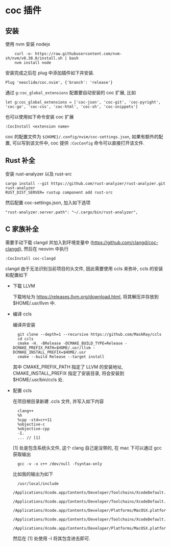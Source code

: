 # coc 插件

## 安装

使用 nvm 安装 nodejs

        curl -o- https://raw.githubusercontent.com/nvm-sh/nvm/v0.38.0/install.sh | bash
        nvm install node

安装完成之后在 plug 中添加插件如下并安装.

    Plug 'neoclide/coc.nvim', {'branch': 'release'}

通过 `g:coc_global_extensions` 配置要自动安装的 coc 扩展, 比如

    let g:coc_global_extensions = ['coc-json', 'coc-git', 'coc-pyright', 'coc-go', 'coc-css', 'coc-html', 'coc-sh', 'coc-snippets']

也可以使用如下命令安装 coc 扩展

    :CocInstall <extension name>

coc 的配置文件为 `${HOME}/.config/nvim/coc-settings.json`, 如果有额外的配置, 可以写到该文件中,
coc 提供 `:CocConfig` 命令可以直接打开该文件.

## Rust 补全

安装 rust-analyzer 以及 rust-src

    cargo install --git https://github.com/rust-analyzer/rust-analyzer.git rust-analyzer
    RUST_DIST_SERVER= rustup component add rust-src

然后配置 coc-settings.json, 加入如下选项

    "rust-analyzer.server.path": "~/.cargo/bin/rust-analyzer",

## C 家族补全

 需要手动下载 clangd 并加入到环境变量中 (https://github.com/clangd/coc-clangd),
 然后在 neovim 中执行

    :CocInstall coc-clangd

clangd 由于无法识别当前项目的头文件, 因此需要使用 ccls 来弥补, ccls 的安装和配置如下

- 下载 LLVM

    下载地址为 https://releases.llvm.org/download.html, 将其解压并存放到 $HOME/.usr/llvm 中.

- 编译 ccls

    编译并安装

        git clone --depth=1 --recursive https://github.com/MaskRay/ccls
        cd ccls
        cmake -H. -BRelease -DCMAKE_BUILD_TYPE=Release -DCMAKE_PREFIX_PATH=$HOME/.usr/llvm -DCMAKE_INSTALL_PREFIX=$HOME/.usr
        cmake --build Release --target install

    其中  CMAKE_PREFIX_PATH 指定了 LLVM 的安装地址, CMAKE_INSTALL_PREFIX 指定了安装目录, 将会安装到 $HOME/.usr/bin/ccls 处.

- 配置 ccls

    在项目根目录新建 .ccls 文件, 并写入如下内容

        clang++
        %h
        %cpp -std=c++11
        %objective-c
        %objective-cpp
        -I.
        ... // [1]

    [1] 处是包含系统头文件, 这个 clang 自己是没带的, 在 mac 下可以通过 gcc 获取输出

        gcc -v -x c++ /dev/null -fsyntax-only

    比如我的输出为如下

        /usr/local/include
        /Applications/Xcode.app/Contents/Developer/Toolchains/XcodeDefault.xctoolchain/usr/bin/../include/c++/v1
        /Applications/Xcode.app/Contents/Developer/Toolchains/XcodeDefault.xctoolchain/usr/lib/clang/11.0.3/include
        /Applications/Xcode.app/Contents/Developer/Platforms/MacOSX.platform/Developer/SDKs/MacOSX.sdk/usr/include
        /Applications/Xcode.app/Contents/Developer/Toolchains/XcodeDefault.xctoolchain/usr/include
        /Applications/Xcode.app/Contents/Developer/Platforms/MacOSX.platform/Developer/SDKs/MacOSX.sdk/System/Library/Frameworks

    然后在 [1] 处使用 -I 将其包含进去即可.
